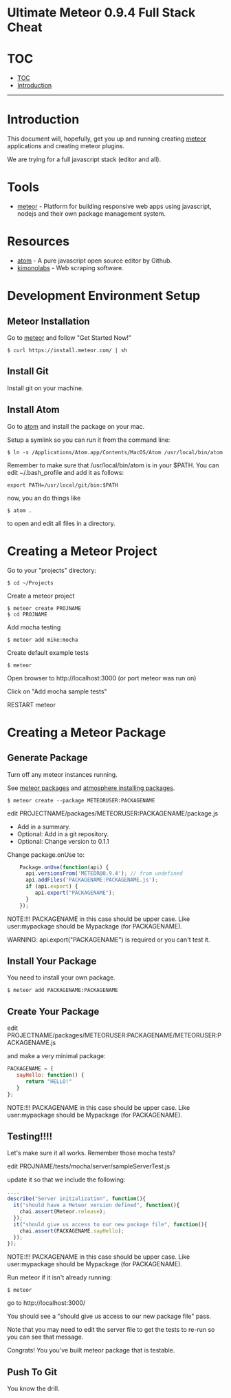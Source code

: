 [meteor-home-link]: https://www.meteor.com "Meteor home website."
[meteor-package-doc-link]: https://docs.meteor.com/#writingpackages "Writing Packages"
[atmosphere-installing-link]: https://atmospherejs.com/i/installing "Getting started with packages"
[atom-home-link]: https://atom.io/ "A text editor written in javascript"
[kimonolabs-home-link]: https://www.kimonolabs.com "Web Scraping software"

# Ultimate Meteor 0.9.4 Full Stack Cheat

# <a name="toc"></a>TOC

* [TOC](#toc)
* [Introduction](#introduction)

---

# <a name="introduction"></a>Introduction

This document will, hopefully, get you up and running creating [meteor][meteor-home-link] applications and creating meteor plugins.

We are trying for a full javascript stack (editor and all).

# Tools

* [meteor][meteor-home-link] - Platform for building responsive web apps using javascript, nodejs and their own package management system.

# Resources

* [atom][atom-home-link] - A pure javascript open source editor by Github.
* [kimonolabs][kimonolabs-home-link] - Web scraping software.




# <a name="development-setup"></a>Development Environment Setup

## <a name="meteor-installation"></a>Meteor Installation

Go to [meteor][meteor-home-link] and follow "Get Started Now!"

    $ curl https://install.meteor.com/ | sh

## <a name="git-installation">Install Git

Install git on your machine.

## <a name="atom-installation">Install Atom

Go to [atom][atom-home-link] and install the package on your mac.

Setup a symlink so you can run it from the command line:

    $ ln -s /Applications/Atom.app/Contents/MacOS/Atom /usr/local/bin/atom

Remember to make sure that /usr/local/bin/atom is in your $PATH. You can edit ~/.bash_profile and add it as follows:

    export PATH=/usr/local/git/bin:$PATH


now, you an do things like


    $ atom .

to open and edit all files in a directory.

# <a name="meteor-installation"></a>Creating a Meteor Project

Go to your "projects" directory:

    $ cd ~/Projects

Create a meteor project

    $ meteor create PROJNAME
    $ cd PROJNAME

Add mocha testing

    $ meteor add mike:mocha

Create default example tests

    $ meteor

Open browser to http://localhost:3000 (or port meteor was run on)  

Click on "Add mocha sample tests"

RESTART meteor

# Creating a Meteor Package

## Generate Package

Turn off any meteor instances running.

See [meteor packages][meteor-package-doc-link] and [atmosphere installing packages][atmosphere-installing-link].

    $ meteor create --package METEORUSER:PACKAGENAME

edit PROJECTNAME/packages/METEORUSER:PACKAGENAME/package.js

* Add in a summary.
* Optional: Add in a git repository.
* Optional: Change version to 0.1.1


Change package.onUse to:

```javascript
    Package.onUse(function(api) {
      api.versionsFrom('METEOR@0.9.4'); // from undefined
      api.addFiles('PACKAGENAME:PACKAGENAME.js');
      if (api.export) {
         api.export("PACKAGENAME");
      }
    });
```

NOTE:!!! PACKAGENAME in this case should be upper case. Like user:mypackage should be Mypackage (for PACKAGENAME).

WARNING: api.export("PACKAGENAME") is required or you can't test it.

## Install Your Package

You need to install your own package.

    $ meteor add PACKAGENAME:PACKAGENAME

## Create Your Package

edit PROJECTNAME/packages/METEORUSER:PACKAGENAME/METEORUSER:PACKAGENAME.js

and make a very minimal package:

```javascript
PACKAGENAME = {
   sayHello: function() {
      return "HELLO!"
   }
};
```

NOTE:!!! PACKAGENAME in this case should be upper case. Like user:mypackage should be Mypackage (for PACKAGENAME).

## Testing!!!!

Let's make sure it all works. Remember those mocha tests?

edit PROJNAME/tests/mocha/server/sampleServerTest.js

update it so that we include the following:

```javascript
....
describe("Server initialization", function(){
  it("should have a Meteor version defined", function(){
    chai.assert(Meteor.release);
  });
  it("should give us access to our new package file", function(){
    chai.assert(PACKAGENAME.sayHello);
  });
});
```

NOTE:!!! PACKAGENAME in this case should be upper case. Like user:mypackage should be Mypackage (for PACKAGENAME).

Run meteor if it isn't already running:

    $ meteor

go to http://localhost:3000/

You should see a "should give us access to our new package file" pass.

Note that you may need to edit the server file to get the tests to re-run so you can see that message.

Congrats! You you've built meteor package that is testable.

## Push To Git

You know the drill.
